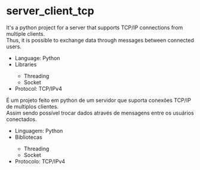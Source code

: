 # server_client_tcp
<p>It's a python project for a server that supports TCP/IP connections from multiple clients.
     <br>   Thus, it is possible to exchange data through messages between connected users.</p>
<ul>
        <li>Language: Python</li>
        <li>Libraries</li>
        <ul>
            <li>Threading</li>
            <li>Socket</li>
        </ul>
        <li>Protocol: TCP/IPv4</li>
    </ul>
     

 <p>É um projeto feito em python de um servidor que suporta conexões TCP/IP de multiplos clientes.
 <br>Assim sendo possível trocar dados através de mensagens entre os usuários conectados.</p>

<ul>
        <li>Linguagem: Python</li>
        <li>Bibliotecas</li>
        <ul>
            <li>Threading</li>
            <li>Socket</li>
        </ul>
        <li>Protocolo: TCP/IPv4</li>
    </ul>

    
